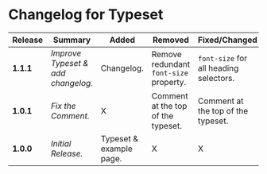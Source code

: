 # Changelog for Typeset

| Release   | Summary                            | Added                   | Removed                                | Fixed/Changed                          |
|-----------|------------------------------------|-------------------------|----------------------------------------|----------------------------------------|
| **1.1.1** | *Improve Typeset & add changelog.* | Changelog.              | Remove redundant `font-size` property. | `font-size` for all heading selectors. |
| **1.0.1** | *Fix the Comment.*                 | X                       | Comment at the top of the typeset.     | Comment at the top of the typeset.     |
| **1.0.0** | *Initial Release.*                 | Typeset & example page. | X                                      | X                                      |
